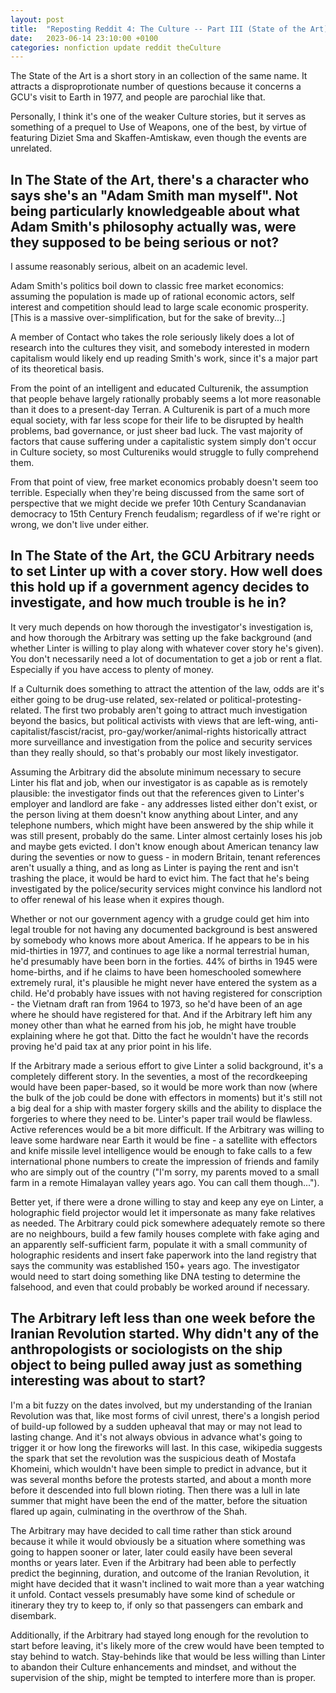 ```yaml
---
layout: post
title:  "Reposting Reddit 4: The Culture -- Part III (State of the Art)"
date:   2023-06-14 23:10:00 +0100
categories: nonfiction update reddit theCulture
---
```


The State of the Art is a short story in an collection of the same name. It attracts a disproprotionate number of questions because it concerns a GCU's visit to Earth in 1977, and people are parochial like that.

Personally, I think it's one of the weaker Culture stories, but it serves as something of a prequel to Use of Weapons, one of the best, by virtue of featuring Diziet Sma and Skaffen-Amtiskaw, even though the events are unrelated.

## In The State of the Art, there's a character who says she's an "Adam Smith man myself". Not being particularly knowledgeable about what Adam Smith's philosophy actually was, were they supposed to be being serious or not?

I assume reasonably serious, albeit on an academic level.

Adam Smith's politics boil down to classic free market economics: assuming the population is made up of rational economic actors, self interest and competition should lead to large scale economic prosperity. [This is a massive over-simplification, but for the sake of brevity...]

A member of Contact who takes the role seriously likely does a lot of research into the cultures they visit, and somebody interested in modern capitalism would likely end up reading Smith's work, since it's a major part of its theoretical basis.

From the point of an intelligent and educated Culturenik, the assumption that people behave largely rationally probably seems a lot more reasonable than it does to a present-day Terran. A Culturenik is part of a much more equal society, with far less scope for their life to be disrupted by health problems, bad governance, or just sheer bad luck. The vast majority of factors that cause suffering under a capitalistic system simply don't occur in Culture society, so most Cultureniks would struggle to fully comprehend them.

From that point of view, free market economics probably doesn't seem too terrible. Especially when they're being discussed from the same sort of perspective that we might decide we prefer 10th Century Scandanavian democracy to 15th Century French feudalism; regardless of if we're right or wrong, we don't live under either.

## In The State of the Art, the GCU Arbitrary needs to set Linter up with a cover story. How well does this hold up if a government agency decides to investigate, and how much trouble is he in?

It very much depends on how thorough the investigator's investigation is, and how thorough the Arbitrary was setting up the fake background (and whether Linter is willing to play along with whatever cover story he's given). You don't necessarily need a lot of documentation to get a job or rent a flat. Especially if you have access to plenty of money.

If a Culturnik does something to attract the attention of the law, odds are it's either going to be drug-use related, sex-related or political-protesting-related. The first two probably aren't going to attract much investigation beyond the basics, but political activists with views that are left-wing, anti-capitalist/fascist/racist, pro-gay/worker/animal-rights historically attract more surveillance and investigation from the police and security services than they really should, so that's probably our most likely investigator.

Assuming the Arbitrary did the absolute minimum necessary to secure Linter his flat and job, when our investigator is as capable as is remotely plausible: the investigator finds out that the references given to Linter's employer and landlord are fake - any addresses listed either don't exist, or the person living at them doesn't know anything about Linter, and any telephone numbers, which might have been answered by the ship while it was still present, probably do the same. Linter almost certainly loses his job and maybe gets evicted. I don't know enough about American tenancy law during the seventies or now to guess - in modern Britain, tenant references aren't usually a thing, and as long as Linter is paying the rent and isn't trashing the place, it would be hard to evict him. The fact that he's being investigated by the police/security services might convince his landlord not to offer renewal of his lease when it expires though.

Whether or not our government agency with a grudge could get him into legal trouble for not having any documented background is best answered by somebody who knows more about America. If he appears to be in his mid-thirties in 1977, and continues to age like a normal terrestrial human, he'd presumably have been born in the forties. 44% of births in 1945 were home-births, and if he claims to have been homeschooled somewhere extremely rural, it's plausible he might never have entered the system as a child. He'd probably have issues with not having registered for conscription - the Vietnam draft ran from 1964 to 1973, so he'd have been of an age where he should have registered for that. And if the Arbitrary left him any money other than what he earned from his job, he might have trouble explaining where he got that. Ditto the fact he wouldn't have the records proving he'd paid tax at any prior point in his life.

If the Arbitrary made a serious effort to give Linter a solid background, it's a completely different story. In the seventies, a most of the recordkeeping would have been paper-based, so it would be more work than now (where the bulk of the job could be done with effectors in moments) but it's still not a big deal for a ship with master forgery skills and the ability to displace the forgeries to where they need to be. Linter's paper trail would be flawless. Active references would be a bit more difficult. If the Arbitrary was willing to leave some hardware near Earth it would be fine - a satellite with effectors and knife missile level intelligence would be enough to fake calls to a few international phone numbers to create the impression of friends and family who are simply out of the country ("I'm sorry, my parents moved to a small farm in a remote Himalayan valley years ago. You can call them though...").

Better yet, if there were a drone willing to stay and keep any eye on Linter, a holographic field projector would let it impersonate as many fake relatives as needed. The Arbitrary could pick somewhere adequately remote so there are no neighbours, build a few family houses complete with fake aging and an apparently self-sufficient farm, populate it with a small community of holographic residents and insert fake paperwork into the land registry that says the community was established 150+ years ago. The investigator would need to start doing something like DNA testing to determine the falsehood, and even that could probably be worked around if necessary.

## The Arbitrary left less than one week before the Iranian Revolution started. Why didn't any of the anthropologists or sociologists on the ship object to being pulled away just as something interesting was about to start?

I'm a bit fuzzy on the dates involved, but my understanding of the Iranian Revolution was that, like most forms of civil unrest, there's a longish period of build-up followed by a sudden upheaval that may or may not lead to lasting change. And it's not always obvious in advance what's going to trigger it or how long the fireworks will last. In this case, wikipedia suggests the spark that set the revolution was the suspicious death of Mostafa Khomeini, which wouldn't have been simple to predict in advance, but it was several months before the protests started, and about a month more before it descended into full blown rioting. Then there was a lull in late summer that might have been the end of the matter, before the situation flared up again, culminating in the overthrow of the Shah.

The Arbitrary may have decided to call time rather than stick around because it while it would obviously be a situation where something was going to happen sooner or later, later could easily have been several months or years later. Even if the Arbitrary had been able to perfectly predict the beginning, duration, and outcome of the Iranian Revolution, it might have decided that it wasn't inclined to wait more than a year watching it unfold. Contact vessels presumably have some kind of schedule or itinerary they try to keep to, if only so that passengers can embark and disembark.

Additionally, if the Arbitrary had stayed long enough for the revolution to start before leaving, it's likely more of the crew would have been tempted to stay behind to watch. Stay-behinds like that would be less willing than Linter to abandon their Culture enhancements and mindset, and without the supervision of the ship, might be tempted to interfere more than is proper.